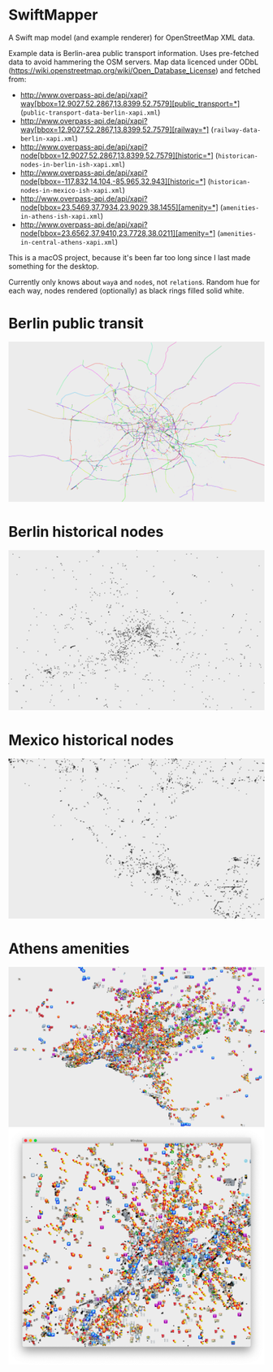 # SwiftMapper

A Swift map model (and example renderer) for OpenStreetMap XML data.

Example data is Berlin-area public transport information. Uses pre-fetched data to avoid hammering the OSM servers. Map data licenced under ODbL (https://wiki.openstreetmap.org/wiki/Open_Database_License) and fetched from:

* http://www.overpass-api.de/api/xapi?way[bbox=12.9027,52.2867,13.8399,52.7579][public_transport=*] (`public-transport-data-berlin-xapi.xml`)
* http://www.overpass-api.de/api/xapi?way[bbox=12.9027,52.2867,13.8399,52.7579][railway=*] (`railway-data-berlin-xapi.xml`)
* http://www.overpass-api.de/api/xapi?node[bbox=12.9027,52.2867,13.8399,52.7579][historic=*] (`historican-nodes-in-berlin-ish-xapi.xml`)
* http://www.overpass-api.de/api/xapi?node[bbox=-117.832,14.104,-85.965,32.943][historic=*] (`historican-nodes-in-mexico-ish-xapi.xml`)
* http://www.overpass-api.de/api/xapi?node[bbox=23.5469,37.7934,23.9029,38.1455][amenity=*] (`amenities-in-athens-ish-xapi.xml`)
* http://www.overpass-api.de/api/xapi?node[bbox=23.6562,37.9410,23.7728,38.0211][amenity=*] (`amenities-in-central-athens-xapi.xml`)

This is a macOS project, because it's been far too long since I last made something for the desktop.

Currently only knows about `way`a and `node`s, not `relation`s. Random hue for each way, nodes rendered (optionally) as black rings filled solid white.

# Berlin public transit

![Berlin public transit map](Berlin-public-transport-infrastructure.png?raw=true "Berlin public transit map")

# Berlin historical nodes

![Berlin historical node map](Berlin-historical-nodes.png?raw=true "Berlin historical nodes")

# Mexico historical nodes

![Mexico public transit map](Mexico-area-historical-nodes.png?raw=true "Mexico historical nodes")

# Athens amenities

![Athens area amenities map](Athens-area-amenities.png?raw=true "Athens area amenities map")
![Athens center amenities map](Athens-center-amenities.png?raw=true "Athens center amenities map")
